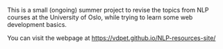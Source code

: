 This is a small (ongoing) summer project to revise the topics from NLP courses at the University of Oslo, while trying to learn some web development basics.

You can visit the webpage at https://vdpet.github.io/NLP-resources-site/
